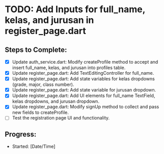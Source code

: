 # TODO: Add Inputs for full_name, kelas, and jurusan in register_page.dart

## Steps to Complete:
- [x] Update auth_service.dart: Modify createProfile method to accept and insert full_name, kelas, and jurusan into profiles table.
- [x] Update register_page.dart: Add TextEditingController for full_name.
- [x] Update register_page.dart: Add state variables for kelas dropdowns (grade, major, class number).
- [x] Update register_page.dart: Add state variable for jurusan dropdown.
- [x] Update register_page.dart: Add UI elements for full_name TextField, kelas dropdowns, and jurusan dropdown.
- [x] Update register_page.dart: Modify signUp method to collect and pass new fields to createProfile.
- [ ] Test the registration page UI and functionality.

## Progress:
- Started: [Date/Time]
